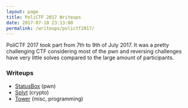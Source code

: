 ```yaml
---
layout: page
title: PoliCTF 2017 Writeups
date: 2017-07-10 23:13:00
permalink: /writeups/polictf2017/
---
```


PoliCTF 2017 took part from 7th to 9th of July 2017. It was a pretty challenging CTF considering most of the pwn and reversing challenges have very little solves compared to the large amount of participants.

### Writeups
 - [StatusBox](https://dowsll.github.io/writeups/polictf2017/statusbox) (pwn)
 - [Splyt](https://dowsll.github.io/writeups/polictf2017/splyt) (crypto)
 - [Tower](https://dowsll.github.io/writeups/polictf2017/tower) (misc, programming)


